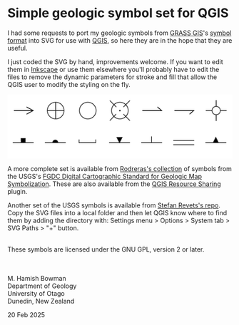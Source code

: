# Simple geologic symbol set for QGIS

I had some requests to port my geologic symbols from
[GRASS GIS](https://grass.osgeo.org/learn/overview/)'s
[symbol format](https://grasswiki.osgeo.org/wiki/IconSymbols#New)
into SVG for use with
[QGIS](https://www.qgis.org/), so here they are in
the hope that they are useful.

I just coded the SVG by hand, improvements welcome. If you want
to edit them in [Inkscape](https://inkscape.org/) or use them
elsewhere you'll probably have to edit the files to remove the
dynamic parameters for stroke and fill that allow the QGIS user
to modify the styling on the fly.

<img src="collections/geology_symbols/preview/geo_symbols.png"
     width="602" align="center" alt="Geologic symbols">

A more complete set is available from
[Rodreras's collection](https://github.com/rodreras/geologic_icons/)
of symbols from the USGS's [FGDC Digital Cartographic Standard for
Geologic Map Symbolization](https://pubs.usgs.gov/tm/2006/11A02/).
These are also available from the
[QGIS Resource Sharing](https://plugins.qgis.org/plugins/qgis_resource_sharing/)
plugin.

Another set of the USGS symbols is available from 
[Stefan Revets's repo](https://sourceforge.net/projects/qgisgeologysymbology/files/).
Copy the SVG files into a local folder and then let QGIS know
where to find them by adding the directory with:
Settings menu > Options > System tab > SVG Paths > "+" button.

<br/>
These symbols are licensed under the GNU GPL, version 2 or later.

<br/><br/>
M. Hamish Bowman<br>
Department of Geology<br>
University of Otago<br>
Dunedin, New Zealand


20 Feb 2025
